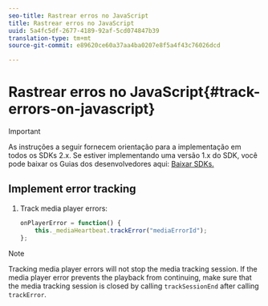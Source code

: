 ```yaml
---
seo-title: Rastrear erros no JavaScript
title: Rastrear erros no JavaScript
uuid: 5a4fc5df-2677-4189-92af-5cd074847b39
translation-type: tm+mt
source-git-commit: e89620ce60a37aa4ba0207e8f5a4f43c76026dcd

---
```



# Rastrear erros no JavaScript{#track-errors-on-javascript}

>[!IMPORTANT]
>
>As instruções a seguir fornecem orientação para a implementação em todos os SDKs 2.x. Se estiver implementando uma versão 1.x do SDK, você pode baixar os Guias dos desenvolvedores aqui: [Baixar SDKs.](/help/sdk-implement/download-sdks.md)

## Implement error tracking

1. Track media player errors:

   ```js
   onPlayerError = function() { 
       this._mediaHeartbeat.trackError("mediaErrorId"); 
   };
   ```

>[!NOTE]
>
>Tracking media player errors will not stop the media tracking session. If the media player error prevents the playback from continuing, make sure that the media tracking session is closed by calling `trackSessionEnd` after calling `trackError`.


